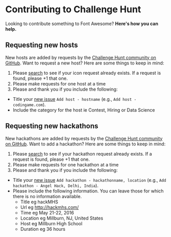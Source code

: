 # Contributing to Challenge Hunt

Looking to contribute something to Font Awesome? **Here's how you can help.**



## Requesting new hosts

New hosts are added by requests by the [Challenge Hunt community on GitHub](../../issues). Want to request a new host? Here are some things to keep in mind:

1. Please [search](../../search?type=Issues) to see if your icon request already exists. If a request is found, please +1 that one.
2. Please make requests for one host at a time
3. Please and thank you if you include the following:
  - Title your [new issue](../../issues/new?title=Add%20host-%20) `Add host - hostname` (e.g., `Add host - codingame.com`).
  - Include the category for the host ie Contest, Hiring or Data Science


## Requesting new hackathons

New hackathons are added by requests by the [Challenge Hunt community on GitHub](../../issues). Want to add a hackathon? Here are some things to keep in mind:

1. Please [search](../../search?type=Issues) to see if your hackathon request already exists. If a request is found, please +1 that one.
2. Please make requests for one hackathon at a time
3. Please and thank you if you include the following:
  - Title your [new issue](../../issues/new?title=Add%20host-%20) `Add hackathon - hackathonname, location` (e.g., `Add hackathon - Angel Hack, Delhi, India`).
  - Please include the following information. You can leave those for which there is no information available.
  	- Title eg hackMHS
    - Url eg http://hackmhs.com/
    - Time eg May 21-22, 2016
    - Location eg Millburn, NJ, United States
    - Host eg Millburn High School
    - Duration eg 36 hours

